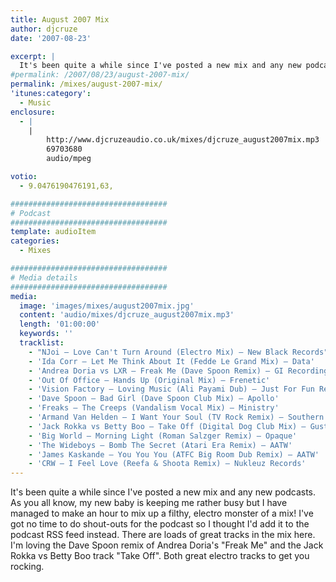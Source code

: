 ```yaml
---
title: August 2007 Mix
author: djcruze
date: '2007-08-23'

excerpt: |
  It's been quite a while since I've posted a new mix and any new podcasts. As you all know, my new baby is keeping me rather busy but I have managed to make an hour to mix up a filthy, electro monster of a mix! I've got no time to do shout-outs for the podcast so I thought I'd add it to the podcast feed instead. So get the mix downloaded and play it loud!
#permalink: /2007/08/23/august-2007-mix/
permalink: /mixes/august-2007-mix/
'itunes:category':
  - Music
enclosure:
  - |
    |
        http://www.djcruzeaudio.co.uk/mixes/djcruze_august2007mix.mp3
        69703680
        audio/mpeg

votio:
  - 9.0476190476191,63,

###################################
# Podcast
###################################
template: audioItem
categories:
  - Mixes

###################################
# Media details
###################################
media:
  image: 'images/mixes/august2007mix.jpg'
  content: 'audio/mixes/djcruze_august2007mix.mp3'
  length: '01:00:00'
  keywords: ''
  tracklist:
    - "NJoi – Love Can't Turn Around (Electro Mix) – New Black Records"
    - 'Ida Corr – Let Me Think About It (Fedde Le Grand Mix) – Data'
    - 'Andrea Doria vs LXR – Freak Me (Dave Spoon Remix) – GI Recordings'
    - 'Out Of Office – Hands Up (Original Mix) – Frenetic'
    - 'Vision Factory – Loving Music (Ali Payami Dub) – Just For Fun Records'
    - 'Dave Spoon – Bad Girl (Dave Spoon Club Mix) – Apollo'
    - 'Freaks – The Creeps (Vandalism Vocal Mix) – Ministry'
    - 'Armand Van Helden – I Want Your Soul (TV Rock Remix) – Southern Fried Records'
    - 'Jack Rokka vs Betty Boo – Take Off (Digital Dog Club Mix) – Gusto'
    - 'Big World – Morning Light (Roman Salzger Remix) – Opaque'
    - 'The Wideboys – Bomb The Secret (Atari Era Remix) – AATW'
    - 'James Kaskande – You You You (ATFC Big Room Dub Remix) – AATW'
    - 'CRW – I Feel Love (Reefa & Shoota Remix) – Nukleuz Records'
---
```


It's been quite a while since I've posted a new mix and any new podcasts. As you all know, my new baby is keeping me rather busy but I have managed to make an hour to mix up a filthy, electro monster of a mix! I've got no time to do shout-outs for the podcast so I thought I'd add it to the podcast RSS feed instead. There are loads of great tracks in the mix here. I'm loving the Dave Spoon remix of Andrea Doria's "Freak Me" and the Jack Rokka vs Betty Boo track "Take Off". Both great electro tracks to get you rocking.
